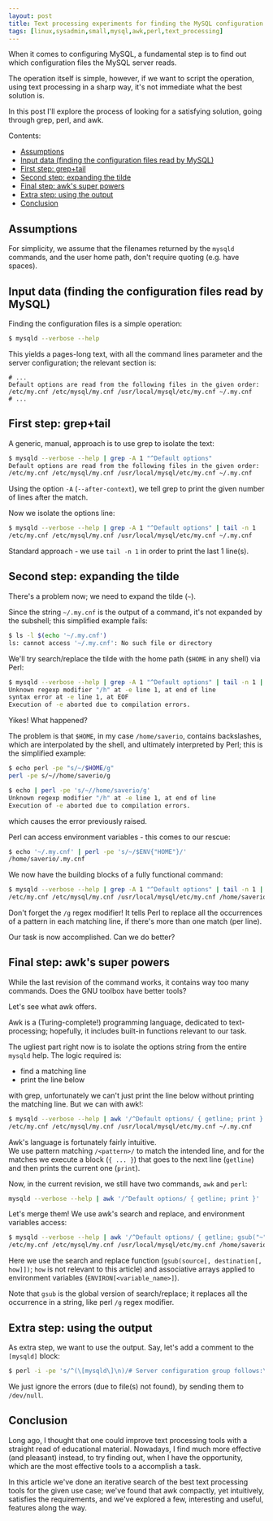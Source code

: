 ```yaml
---
layout: post
title: Text processing experiments for finding the MySQL configuration files
tags: [linux,sysadmin,small,mysql,awk,perl,text_processing]
---
```


When it comes to configuring MySQL, a fundamental step is to find out which configuration files the MySQL server reads.

The operation itself is simple, however, if we want to script the operation, using text processing in a sharp way, it's not immediate what the best solution is.

In this post I'll explore the process of looking for a satisfying solution, going through grep, perl, and awk.

Contents:

- [Assumptions](/Text-processing-experiments-for-finding-the-mysql-configuration-files#assumptions)
- [Input data (finding the configuration files read by MySQL)](/Text-processing-experiments-for-finding-the-mysql-configuration-files#input-data-finding-the-configuration-files-read-by-mysql)
- [First step: grep+tail](/Text-processing-experiments-for-finding-the-mysql-configuration-files#first-step-greptail)
- [Second step: expanding the tilde](/Text-processing-experiments-for-finding-the-mysql-configuration-files#second-step-expanding-the-tilde)
- [Final step: awk's super powers](/Text-processing-experiments-for-finding-the-mysql-configuration-files#final-step-awks-super-powers)
- [Extra step: using the output](/Text-processing-experiments-for-finding-the-mysql-configuration-files#extra-step-using-the-output)
- [Conclusion](/Text-processing-experiments-for-finding-the-mysql-configuration-files#conclusion)

## Assumptions

For simplicity, we assume that the filenames returned by the `mysqld` commands, and the user home path, don't require quoting (e.g. have spaces).

## Input data (finding the configuration files read by MySQL)

Finding the configuration files is a simple operation:

```sh
$ mysqld --verbose --help
```

This yields a pages-long text, with all the command lines parameter and the server configuration; the relevant section is:

```
# ...
Default options are read from the following files in the given order:
/etc/my.cnf /etc/mysql/my.cnf /usr/local/mysql/etc/my.cnf ~/.my.cnf
# ...
```

## First step: grep+tail

A generic, manual, approach is to use grep to isolate the text:

```sh
$ mysqld --verbose --help | grep -A 1 "^Default options"
Default options are read from the following files in the given order:
/etc/my.cnf /etc/mysql/my.cnf /usr/local/mysql/etc/my.cnf ~/.my.cnf
```

Using the option `-A` (`--after-context`), we tell grep to print the given number of lines after the match.

Now we isolate the options line:

```sh
$ mysqld --verbose --help | grep -A 1 "^Default options" | tail -n 1
/etc/my.cnf /etc/mysql/my.cnf /usr/local/mysql/etc/my.cnf ~/.my.cnf
```

Standard approach - we use `tail -n 1` in order to print the last 1 line(s).

## Second step: expanding the tilde

There's a problem now; we need to expand the tilde (`~`).

Since the string `~/.my.cnf` is the output of a command, it's not expanded by the subshell; this simplified example fails:

```sh
$ ls -l $(echo '~/.my.cnf')
ls: cannot access '~/.my.cnf': No such file or directory
```

We'll try search/replace the tilde with the home path (`$HOME` in any shell) via Perl:

```sh
$ mysqld --verbose --help | grep -A 1 "^Default options" | tail -n 1 | perl -pe "s/~/$HOME/g"
Unknown regexp modifier "/h" at -e line 1, at end of line
syntax error at -e line 1, at EOF
Execution of -e aborted due to compilation errors.
```

Yikes! What happened?

The problem is that `$HOME`, in my case `/home/saverio`, contains backslashes, which are interpolated by the shell, and ultimately interpreted by Perl; this is the simplified example:

```sh
$ echo perl -pe "s/~/$HOME/g"
perl -pe s/~//home/saverio/g

$ echo | perl -pe 's/~//home/saverio/g'
Unknown regexp modifier "/h" at -e line 1, at end of line
Execution of -e aborted due to compilation errors.
```

which causes the error previously raised.

Perl can access environment variables - this comes to our rescue:

```sh
$ echo '~/.my.cnf' | perl -pe 's/~/$ENV{"HOME"}/'
/home/saverio/.my.cnf
```

We now have the building blocks of a fully functional command:

```sh
$ mysqld --verbose --help | grep -A 1 "^Default options" | tail -n 1 | perl -pe 's/~/$ENV{"HOME"}/g'
/etc/my.cnf /etc/mysql/my.cnf /usr/local/mysql/etc/my.cnf /home/saverio/.my.cnf
```

Don't forget the `/g` regex modifier! It tells Perl to replace all the occurrences of a pattern in each matching line, if there's more than one match (per line).

Our task is now accomplished. Can we do better?

## Final step: awk's super powers

While the last revision of the command works, it contains way too many commands. Does the GNU toolbox have better tools?

Let's see what awk offers.

Awk is a (Turing-complete!) programming language, dedicated to text-processing; hopefully, it includes built-in functions relevant to our task.

The ugliest part right now is to isolate the options string from the entire `mysqld` help. The logic required is:

- find a matching line
- print the line below

with grep, unfortunately we can't just print the line below without printing the matching line. But we can with awk!:

```sh
$ mysqld --verbose --help | awk '/^Default options/ { getline; print }'
/etc/my.cnf /etc/mysql/my.cnf /usr/local/mysql/etc/my.cnf ~/.my.cnf
```

Awk's language is fortunately fairly intuitive.  
We use pattern matching `/<pattern>/` to match the intended line, and for the matches we execute a block (`{ ... }`) that goes to the next line (`getline`) and then prints the current one (`print`).

Now, in the current revision, we still have two commands, `awk` and `perl`:

```sh
mysqld --verbose --help | awk '/^Default options/ { getline; print }' | perl -pe 's/~/$ENV{"HOME"}/g'
```

Let's merge them! We use awk's search and replace, and environment variables access:

```sh
$ mysqld --verbose --help | awk '/^Default options/ { getline; gsub("~", ENVIRON["HOME"]); print }'
/etc/my.cnf /etc/mysql/my.cnf /usr/local/mysql/etc/my.cnf /home/saverio/.my.cnf
```

Here we use the search and replace function (`gsub(source[, destination[, how]])`; `how` is not relevant to this article) and associative arrays applied to environment variables (`ENVIRON[<variable_name>]`).

Note that `gsub` is the global version of search/replace; it replaces all the occurrence in a string, like perl `/g` regex modifier.

## Extra step: using the output

As extra step, we want to use the output. Say, let's add a comment to the `[mysqld]` block:

```sh
$ perl -i -pe 's/^(\[mysqld\]\n)/# Server configuration group follows:\n$1/' $(mysqld --verbose --help | awk '/^Default options/ { getline; gsub("~", ENVIRON["HOME"]); print }') 2> /dev/null
```

We just ignore the errors (due to file(s) not found), by sending them to `/dev/null`.

## Conclusion

Long ago, I thought that one could improve text processing tools with a straight read of educational material. Nowadays, I find much more effective (and pleasant) instead, to try finding out, when I have the opportunity, which are the most effective tools to a accomplish a task.

In this article we've done an iterative search of the best text processing tools for the given use case; we've found that awk compactly, yet intuitively, satisfies the requirements, and we've explored a few, interesting and useful, features along the way.
